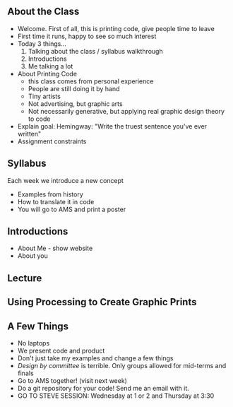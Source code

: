 About the Class
---------------

* Welcome. First of all, this is printing code, give people time to leave
* First time it runs, happy to see so much interest
* Today 3 things...
    1. Talking about the class / syllabus walkthrough
    2. Introductions
    3. Me talking a lot
* About Printing Code
    * this class comes from personal experience
    * People are still doing it by hand
    * Tiny artists
    * Not advertising, but graphic arts
    * Not necessarily generative, but applying real graphic design theory to code
* Explain goal: Hemingway: "Write the truest sentence you've ever written"
* Assignment constraints


Syllabus
--------

Each week we introduce a new concept

* Examples from history
* How to translate it in code
* You will go to AMS and print a poster


Introductions
-------------

* About Me - show website
* About you


Lecture
-------


Using Processing to Create Graphic Prints
-----------------------------------------


A Few Things
------------

* No laptops
* We present code and product
* Don't just take my examples and change a few things
* _Design by committee_ is terrible. Only groups allowed for mid-terms and finals
* Go to AMS together! (visit next week)
* Do a git repository for your code! Send me an email with it. 
* GO TO STEVE SESSION: Wednesday at 1 or 2 and Thursday at 3:30